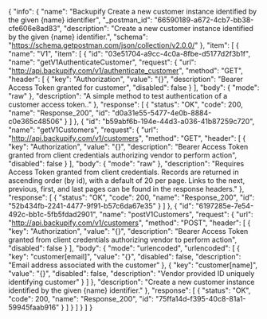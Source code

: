 {
  "info": {
    "name": "Backupify Create a new customer instance identified by the given {name} identifier",
    "_postman_id": "66590189-a672-4cb7-bb38-cfe606e8ad83",
    "description": "Create a new customer instance identified by the given {name} identifier.",
    "schema": "https://schema.getpostman.com/json/collection/v2.0.0/"
  },
  "item": [
    {
      "name": "V1",
      "item": [
        {
          "id": "03e51704-a9cc-4c0a-8fbe-d5177d2f3b1f",
          "name": "getV1AuthenticateCustomer",
          "request": {
            "url": "http://api.backupify.com/v1/authenticate_customer",
            "method": "GET",
            "header": [
              {
                "key": "Authorization",
                "value": "{}",
                "description": "Bearer Access Token granted for customer",
                "disabled": false
              }
            ],
            "body": {
              "mode": "raw"
            },
            "description": "A simple method to test authentication of a customer access token.."
          },
          "response": [
            {
              "status": "OK",
              "code": 200,
              "name": "Response_200",
              "id": "d0a31e55-5477-4e0b-8884-c0e365c48506"
            }
          ]
        },
        {
          "id": "b59abf6b-194e-44d3-a036-41b87259c720",
          "name": "getV1Customers",
          "request": {
            "url": "http://api.backupify.com/v1/customers",
            "method": "GET",
            "header": [
              {
                "key": "Authorization",
                "value": "{}",
                "description": "Bearer Access Token granted from client credentials authorizing vendor to perform action",
                "disabled": false
              }
            ],
            "body": {
              "mode": "raw"
            },
            "description": "Requires Access Token granted from client credentials. Records are returned in ascending order (by id), with a default of 20 per page. Links to the next, previous, first, and last pages can be found in the response headers."
          },
          "response": [
            {
              "status": "OK",
              "code": 200,
              "name": "Response_200",
              "id": "52b434fb-2241-4477-9f91-b57c6da67e35"
            }
          ]
        },
        {
          "id": "6197285e-7e54-492c-bb1c-5fb5fdad2901",
          "name": "postV1Customers",
          "request": {
            "url": "http://api.backupify.com/v1/customers",
            "method": "POST",
            "header": [
              {
                "key": "Authorization",
                "value": "{}",
                "description": "Bearer Access Token granted from client credentials authorizing vendor to perform action",
                "disabled": false
              }
            ],
            "body": {
              "mode": "urlencoded",
              "urlencoded": [
                {
                  "key": "customer[email]",
                  "value": "{}",
                  "disabled": false,
                  "description": "Email address associated with the customer"
                },
                {
                  "key": "customer[name]",
                  "value": "{}",
                  "disabled": false,
                  "description": "Vendor provided ID uniquely identifying customer"
                }
              ]
            },
            "description": "Create a new customer instance identified by the given {name} identifier."
          },
          "response": [
            {
              "status": "OK",
              "code": 200,
              "name": "Response_200",
              "id": "75ffa14d-f395-40c8-81a1-59945faab916"
            }
          ]
        }
      ]
    }
  ]
}